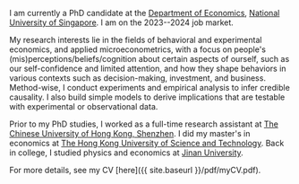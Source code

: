 I am currently a PhD candidate at the [Department of Economics](https://fass.nus.edu.sg/ecs/), [National University of Singapore](https://www.nus.edu.sg/).
I am on the 2023--2024 job market.

My research interests lie in the fields of behavioral and experimental economics, and applied microeconometrics, with a focus on people's (mis)perceptions/beliefs/cognition about certain aspects of ourself, such as our self-confidence and limited attention, and how they shape behaviors in various contexts such as decision-making, investment, and business.
Method-wise, I conduct experiments and empirical analysis to infer credible causality.
I also build simple models to derive implications that are testable with experimental or observational data.

Prior to my PhD studies, I worked as a full-time research assistant at [The Chinese University of Hong Kong, Shenzhen](http://www.cuhk.edu.cn/en).
I did my master's in economics at [The Hong Kong University of Science and Technology](https://www.ust.hk/).
Back in college, I studied physics and economics at [Jinan University](https://www.jnu.edu.cn/).

For more details, see my CV [here]({{ site.baseurl }}/pdf/myCV.pdf).